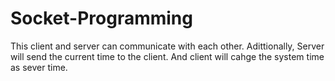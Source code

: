 # Socket-Programming
This client and server can communicate with each other.
Adittionally, Server will send the current time to the client.
And client will cahge the system time as sever time.
